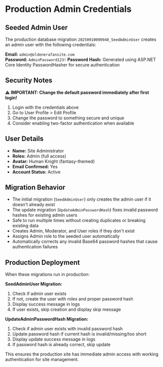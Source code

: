 # Production Admin Credentials

## Seeded Admin User

The production database migration `20250910090948_SeedAdminUser` creates an admin user with the following credentials:

**Email:** `admin@oldenerafansite.com`  
**Password:** `AdminPassword123!`
**Password Hash:** Generated using ASP.NET Core Identity PasswordHasher for secure authentication

## Security Notes

⚠️ **IMPORTANT: Change the default password immediately after first login!**

1. Login with the credentials above
2. Go to User Profile > Edit Profile
3. Change the password to something secure and unique
4. Consider enabling two-factor authentication when available

## User Details

- **Name:** Site Administrator
- **Roles:** Admin (full access)
- **Avatar:** Human Knight (fantasy-themed)
- **Email Confirmed:** Yes
- **Account Status:** Active

## Migration Behavior

- The initial migration (`SeedAdminUser`) only creates the admin user if it doesn't already exist
- The update migration (`UpdateAdminPasswordHash`) fixes invalid password hashes for existing admin users
- Safe to run multiple times without creating duplicates or breaking existing data
- Creates Admin, Moderator, and User roles if they don't exist
- Assigns Admin role to the seeded user automatically
- Automatically corrects any invalid Base64 password hashes that cause authentication failures

## Production Deployment

When these migrations run in production:

**SeedAdminUser Migration:**
1. Check if admin user exists
2. If not, create the user with roles and proper password hash
3. Display success message in logs
4. If user exists, skip creation and display skip message

**UpdateAdminPasswordHash Migration:**
1. Check if admin user exists with invalid password hash
2. Update password hash if current hash is invalid/missing/too short
3. Display update success message in logs
4. If password hash is already correct, skip update

This ensures the production site has immediate admin access with working authentication for site management.